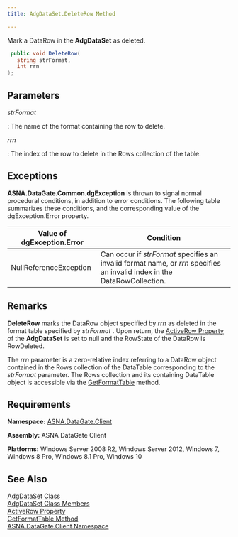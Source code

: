 ```yaml
---
title: AdgDataSet.DeleteRow Method

---
```


Mark a DataRow in the **AdgDataSet** as deleted.

```cs
 public void DeleteRow(
   string strFormat,
   int rrn
);
```


## Parameters



 *strFormat* 

: The name of the format containing the row to delete. 

 *rrn* 

: The index of the row to delete in the Rows collection of the table.
							


## Exceptions

**ASNA.DataGate.Common.dgException** is thrown to signal normal procedural conditions, in addition to error conditions. The following table summarizes these conditions, and the corresponding value of the dgException.Error property.
<br />



| Value of dgException.Error | Condition |
| ---- | ---- |
| NullReferenceException | Can occur if *strFormat* specifies an invalid format name, or *rrn* specifies an invalid index in the DataRowCollection. |



## Remarks

**DeleteRow** marks the DataRow object specified by *rrn* as deleted in the format table specified by *strFormat* . Upon return, the [ActiveRow Property](adg-dataset-class-active-row-property.html) of the **AdgDataSet** is set to null and the RowState of the DataRow is RowDeleted.

The *rrn* parameter is a zero-relative index referring to a DataRow object contained in the Rows collection of the DataTable corresponding to the *strFormat* parameter. The Rows collection and its containing DataTable object is accessible via the [ GetFormatTable](adg-dataset-class-get-format-table-method.html) method.
## Requirements

**Namespace:** [ASNA.DataGate.Client](datagate-client-namespace.html) 

**Assembly:** ASNA DataGate Client

**Platforms:** Windows Server 2008 R2, Windows Server 2012, Windows 7, Windows 8 Pro, Windows 8.1 Pro, Windows 10
## See Also


[AdgDataSet Class](adg-dataset-class.html)
      <br />
[AdgDataSet Class Members](adg-dataset-members.html)
      <br />
[ActiveRow Property](adg-dataset-class-active-row-property.html)
      <br />
[GetFormatTable Method](adg-dataset-class-get-format-table-method.html)
      <br />
[ASNA.DataGate.Client Namespace](datagate-client-namespace.html)

